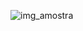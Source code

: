 ![img_amostra](https://user-images.githubusercontent.com/111136582/189008887-81389614-fc0f-4646-9f36-993653edabb1.png)
